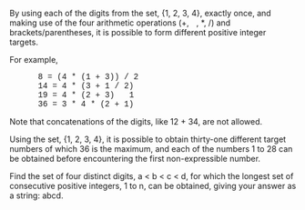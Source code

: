    <p>By using each of the digits from the set, {1, 2, 3, 4}, exactly once, and making use of the four arithmetic operations (+, <img src='images/symbol_minus.gif' width='9' height='3' alt='&minus;' border='0' style='vertical-align:middle;' />, *, /) and brackets/parentheses, it is possible to form different positive integer targets.</p> <p>For example,</p> <p style='margin-left:50px;font-family:courier new;'>8 = (4 * (1 + 3)) / 2<br /> 14 = 4 * (3 + 1 / 2)<br /> 19 = 4 * (2 + 3) <img src='images/symbol_minus.gif' width='9' height='3' alt='&minus;' border='0' style='vertical-align:middle;' /> 1<br /> 36 = 3 * 4 * (2 + 1)</p> <p>Note that concatenations of the digits, like 12 + 34, are not allowed.</p> <p>Using the set, {1, 2, 3, 4}, it is possible to obtain thirty-one different target numbers of which 36 is the maximum, and each of the numbers 1 to 28 can be obtained before encountering the first non-expressible number.</p> <p>Find the set of four distinct digits, a &lt; b &lt c &lt; d, for which the longest set of consecutive positive integers, 1 to n, can be obtained, giving your answer as a string: abcd.</p>   